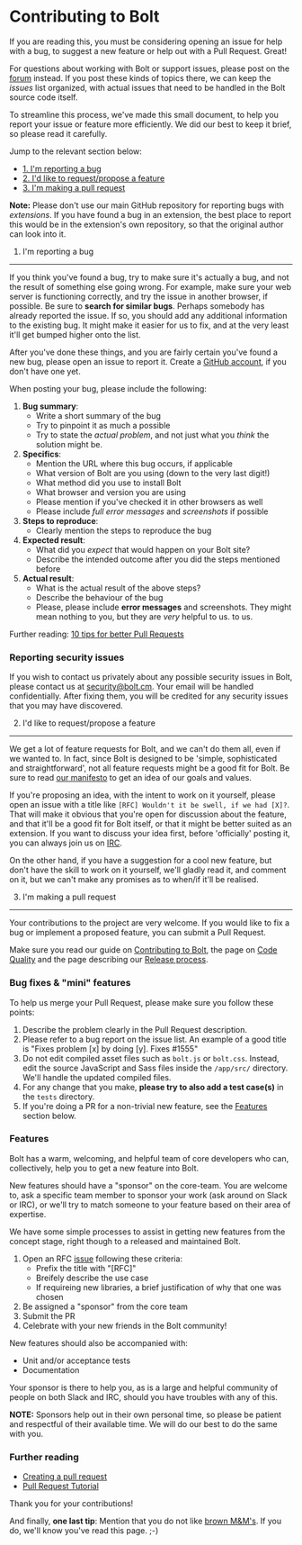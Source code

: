 Contributing to Bolt
====================

If you are reading this, you must be considering opening an issue for help with
a bug, to suggest a new feature or help out with a Pull Request. Great!

For questions about working with Bolt or support issues, please post on the
[forum](https://discuss.bolt.cm) instead. If you post these kinds of topics there,
we can keep the _issues_ list organized, with actual issues that need to be
handled in the Bolt source code itself.

To streamline this process, we've made this small document, to help you report
your issue or feature more efficiently. We did our best to keep it brief, so
please read it carefully.

Jump to the relevant section below:

 - [1. I'm reporting a bug](#1-im-reporting-a-bug)
 - [2. I'd like to request/propose a feature](#2-id-like-to-requestpropose-a-feature)
 - [3. I'm making a pull request](#3-im-making-a-pull-request)

**Note:** Please don't use our main GitHub repository for reporting bugs
with _extensions_. If you have found a bug in an extension, the best place to
report this would be in the extension's own repository, so that the original
author can look into it.

1. I'm reporting a bug
----------------------

If you think you've found a bug, try to make sure it's actually a bug, and not
the result of something else going wrong. For example, make sure your web server
is functioning correctly, and try the issue in another browser, if possible. Be
sure to **search for similar bugs**. Perhaps somebody has already reported the
issue. If so, you should add any additional information to the existing bug. It
might make it easier for us to fix, and at the very least it'll get bumped
higher onto the list.

After you've done these things, and you are fairly certain you've found a new
bug, please open an issue to report it. Create a [GitHub account](https://github.com),
if you don't have one yet.

When posting your bug, please include the following:

 1. **Bug summary**: 
    * Write a short summary of the bug​​
    * Try to pinpoint it as muc​​h a possible
    * Try to state the _actual problem_, and not just what you _think_ the 
      solution might be.
 2. **Specifics**:
    * Mention the URL where this bug occurs, if applicable
    * What version of Bolt are you using (down to the very last digit!)
    * What method did you use to install Bolt
    * What browser and version you are using
    * Please mention if you've checked it in other browsers as well 
    * Please include *full error messages* and *screenshots* if possible
 3. **Steps to reproduce**:
    * Clearly mention the steps to reproduce the bug
 4. **Expected result**: 
    * What did you _expect_ that would happen on your Bolt site?
    * Describe the intended outcome after you did the steps mentioned before
 5. **Actual result**: 
    * What is the actual result of the above steps? 
    * Describe the behaviour of the bug 
    * Please, please include **error messages** and screenshots. They might mean 
      nothing to you, but they are _very_ helpful to us.
    to us.

Further reading: [10 tips for better Pull Requests](http://blog.ploeh.dk/2015/01/15/10-tips-for-better-pull-requests/)

### Reporting security issues

If you wish to contact us privately about any possible security issues in Bolt,
please contact us at [security@bolt.cm](mailto:security@bolt.cm). Your email
will be handled confidentially. After fixing them, you will be credited for any
security issues that you may have discovered.


2. I'd like to request/propose a feature
----------------------------------------

We get a lot of feature requests for Bolt, and we can't do them all, even if we
wanted to. In fact, since Bolt is designed to be 'simple, sophisticated and
straightforward', not all feature requests might be a good fit for Bolt. Be sure
to read [our manifesto](https://docs.bolt.cm/manifesto) to get an idea of our
goals and values.

If you're proposing an idea, with the intent to work on it yourself, please open
an issue with a title like `[RFC] Wouldn't it be swell, if we had [X]?`. That
will make it obvious that you're open for discussion about the feature, and that
it'll be a good fit for Bolt itself, or that it might be better suited as an
extension. If you want to discuss your idea first, before 'officially' posting
it, you can always join us on [IRC](http://bolt.cm/community).

On the other hand, if you have a suggestion for a cool new feature, but don't
have the skill to work on it yourself, we'll gladly read it, and comment on it,
but we can't make any promises as to when/if it'll be realised.


3. I'm making a pull request
----------------------------

Your contributions to the project are very welcome. If you would like to fix a
bug or implement a proposed feature, you can submit a Pull Request.

Make sure you read our guide on [Contributing to
Bolt](https://docs.bolt.cm/internals/contributing), the page on [Code
Quality](https://docs.bolt.cm/internals/code-quality) and the page describing
our [Release process](https://docs.bolt.cm/internals/release-process).

### Bug fixes & "mini" features

To help us merge your Pull Request, please make sure you follow these points:

 1. Describe the problem clearly in the Pull Request description.
 2. Please refer to a bug report on the issue list. An example of a good title
    is "Fixes problem [x] by doing [y]. Fixes #1555"
 4. Do not edit compiled asset files such as `bolt.js` or `bolt.css`.
    Instead, edit the source JavaScript and Sass files inside the `/app/src/`
    directory. We'll handle the updated compiled files.
 5. For any change that you make, **please try to also add a test case(s)** in
    the `tests` directory.
 3. If you're doing a PR for a non-trivial new feature, see the [Features](#features)
    section below.

### Features

Bolt has a warm, welcoming, and helpful team of core developers who can, collectively,
help you to get a new feature into Bolt.

New features should have a "sponsor" on the core-team. You are welcome to, ask a
specific team member to sponsor your work (ask around on Slack or IRC), or we'll try
to match someone to your feature based on their area of expertise.

We have some simple processes to assist in getting new features from the concept stage,
right though to a released and maintained Bolt.

 1. Open an RFC [issue](https://github.com/bolt/bolt/issues/new) following these criteria:
     * Prefix the title with "[RFC]"
     * Breifely describe the use case
     * If requireing new libraries, a brief justification of why that one was chosen
 3. Be assigned a "sponsor" from the core team
 4. Submit the PR
 5. Celebrate with your new friends in the Bolt community!

New features should also be accompanied with:
   * Unit and/or acceptance tests
   * Documentation

Your sponsor is there to help you, as is a large and helpful community of people
on both Slack and IRC, should you have troubles with any of this.

**NOTE:** Sponsors help out in their own personal time, so please be patient and respectful
of their available time. We will do our best to do the same with you.

### Further reading

 - [Creating a pull request](https://help.github.com/articles/creating-a-pull-request/)
 - [Pull Request Tutorial](http://yangsu.github.io/pull-request-tutorial/)

Thank you for your contributions!

And finally, **one last tip**: Mention that you do not like
[brown M&M's](http://www.snopes.com/music/artists/vanhalen.asp). If you do,
we'll know you've read this page. ;-)
